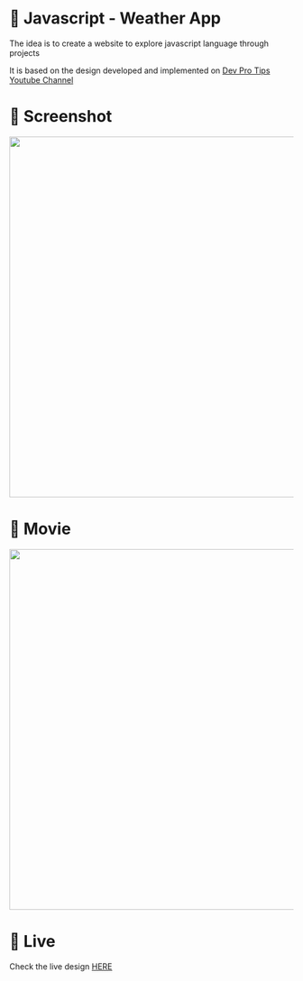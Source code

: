 # 🎨 Javascript - Weather App

The idea is to create a website to explore javascript language through projects 

It is based on the design developed and implemented  on [Dev Pro Tips Youtube Channel](https://www.youtube.com/watch?v=WZNG8UomjSI)


# 📸 Screenshot
<img src="https://storage.googleapis.com/rfribeiro-javascript/weather-app/presentation.png" width="640">


# 🎥 Movie
<img src="https://storage.googleapis.com/rfribeiro-javascript/weather-app/presentation.gif" width="640">

# 🚀 Live

Check the live design [HERE](https://storage.googleapis.com/rfribeiro-javascript/weather-app/index.html)